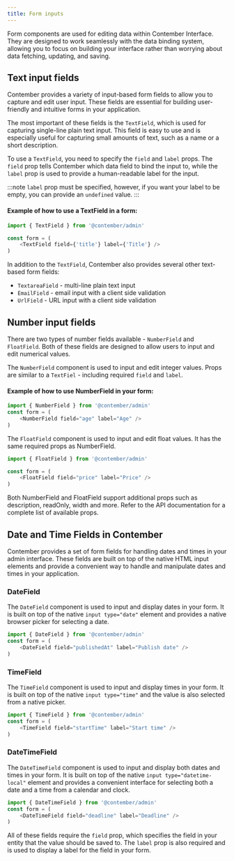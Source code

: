 ```yaml
---
title: Form inputs
---
```


Form components are used for editing data within Contember Interface. They are designed to work seamlessly with the data binding system, allowing you to focus on building your interface rather than worrying about data fetching, updating, and saving.

## Text input fields

Contember provides a variety of input-based form fields to allow you to capture and edit user input. These fields are essential for building user-friendly and intuitive forms in your application.

The most important of these fields is the `TextField`, which is used for capturing single-line plain text input. This field is easy to use and is especially useful for capturing small amounts of text, such as a name or a short description.

To use a `TextField`, you need to specify the `field` and `label` props. The `field` prop tells Contember which data field to bind the input to, while the `label` prop is used to provide a human-readable label for the input.

:::note
`label` prop must be specified, however, if you want your label to be empty, you can provide an `undefined` value.
:::

#### Example of how to use a TextField in a form:

```typescript jsx
import { TextField } from '@contember/admin'

const form = (
	<TextField field={'title'} label={'Title'} />
)
```

In addition to the `TextField`, Contember also provides several other text-based form fields:

- `TextareaField` - multi-line plain text input
- `EmailField` - email input with a client side validation
- `UrlField` - URL input with a client side validation

## Number input fields

There are two types of number fields available - `NumberField` and `FloatField`. Both of these fields are designed to allow users to input and edit numerical values.

The `NumberField` component is used to input and edit integer values. Props are similar to a `TextFiel` - including required `field` and `label`.

#### Example of how to use NumberField in your form:

```typescript jsx
import { NumberField } from '@contember/admin'
const form = (
	<NumberField field="age" label="Age" />
)
```

The `FloatField` component is used to input and edit float values. It has the same required props as NumberField.


```typescript jsx
import { FloatField } from '@contember/admin'

const form = (
	<FloatField field="price" label="Price" />
)
```
Both NumberField and FloatField support additional props such as description, readOnly, width and more. Refer to the API documentation for a complete list of available props.

## Date and Time Fields in Contember
Contember provides a set of form fields for handling dates and times in your admin interface. These fields are built on top of the native HTML input elements and provide a convenient way to handle and manipulate dates and times in your application.

### DateField
The `DateField` component is used to input and display dates in your form. It is built on top of the native `input type="date"` element and provides a native browser picker for selecting a date.

```typescript jsx
import { DateField } from '@contember/admin'
const form = (
	<DateField field="publishedAt" label="Publish date" />
)
```

### TimeField
The `TimeField` component is used to input and display times in your form. It is built on top of the native `input type="time"` and the value is also selected from a native picker.

```typescript jsx
import { TimeField } from '@contember/admin'
const form = (
	<TimeField field="startTime" label="Start time" />
)
```
### DateTimeField
The `DateTimeField` component is used to input and display both dates and times in your form. It is built on top of the native `input type="datetime-local"` element and provides a convenient interface for selecting both a date and a time from a calendar and clock.

```typescript jsx
import { DateTimeField } from '@contember/admin'
const form = (
	<DateTimeField field="deadline" label="Deadline" />
)
```

All of these fields require the `field` prop, which specifies the field in your entity that the value should be saved to. The `label` prop is also required and is used to display a label for the field in your form.
